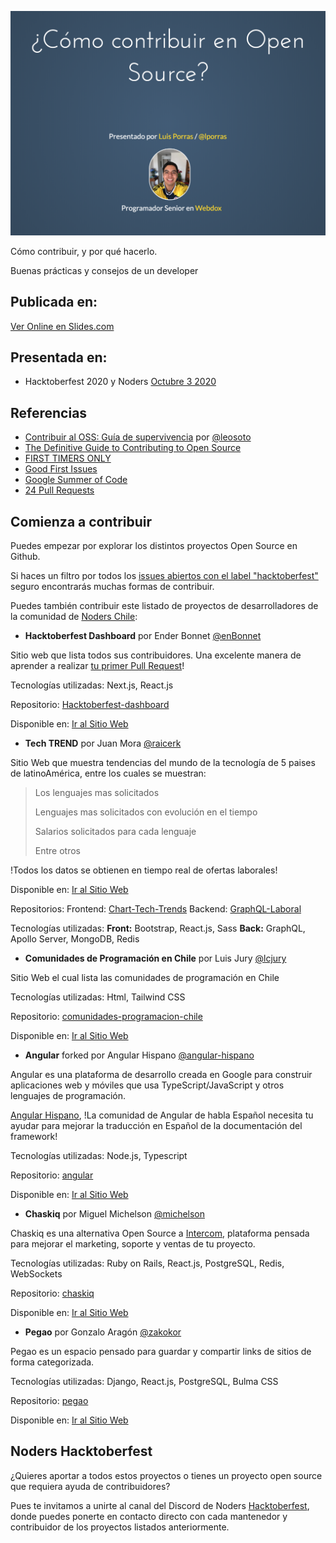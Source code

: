 ![Primera Slide](/public/images/first_slide.png?raw=true  "Slides.com")

Cómo contribuir, y por qué hacerlo.

Buenas prácticas y consejos de un developer

## Publicada en:

[Ver Online en Slides.com](https://bit.ly/36scIla)

## Presentada en:

  - Hacktoberfest 2020 y Noders [Octubre 3 2020](https://fb.me/e/2RofahBcc)

## Referencias

-   [Contribuir al OSS: Guía de supervivencia](https://bit.ly/34oSJBa) por  [@leosoto](https://twitter.com/leosoto)
-   [The Definitive Guide to Contributing to Open Source](https://bit.ly/3nfrul5)
-   [FIRST TIMERS ONLY](https://bit.ly/3irfAkp)
-   [Good First Issues](https://bit.ly/3itK5GC)
-   [Google Summer of Code](https://bit.ly/30uhI4Y)
-   [24 Pull Requests](https://bit.ly/3irfIjT)

## Comienza a contribuir

Puedes empezar por explorar los distintos proyectos Open Source en Github.

Si haces un filtro por todos los [issues abiertos con el label "hacktoberfest"](https://bit.ly/2SoZ5Lb) seguro encontrarás muchas formas de contribuir.

Puedes también contribuir este listado de proyectos de desarrolladores de la comunidad de [Noders Chile](https://bit.ly/36x6aBE):

 - **Hacktoberfest Dashboard** por Ender Bonnet [@enBonnet](https://github.com/enBonnet)

Sitio web que lista todos sus contribuidores.
Una excelente manera de aprender a realizar [tu primer Pull Request](https://www.digitalocean.com/community/tutorials/how-to-create-a-pull-request-on-github)!

Tecnologías utilizadas:
Next.js, React.js

Repositorio:
[Hacktoberfest-dashboard](https://bit.ly/36zOKEr)

Disponible en:
[Ir al Sitio Web](https://hacktoberfest-dashboard.vercel.app/)

 - **Tech TREND** por Juan Mora [@raicerk](https://github.com/raicerk)

Sitio Web que muestra tendencias del mundo de la tecnología de 5 paises de latinoAmérica, entre los cuales se muestran:

> Los lenguajes mas solicitados
>
> Lenguajes mas solicitados con evolución en el tiempo
>
> Salarios solicitados para cada lenguaje
>
> Entre otros

!Todos los datos se obtienen en tiempo real de ofertas laborales!

Disponible en:
[Ir al Sitio Web](https://tech-trend.org/)

Repositorios:
Frontend: [Chart-Tech-Trends](https://bit.ly/2GDm1U9)
Backend: [GraphQL-Laboral](https://bit.ly/3cYR7lt)

Tecnologías utilizadas:
**Front:**  Bootstrap, React.js, Sass
**Back:** GraphQL, Apollo Server, MongoDB, Redis

 - **Comunidades de Programación en Chile** por Luis Jury [@lcjury](https://github.com/lcjury)

Sitio Web el cual lista las comunidades de programación en Chile

Tecnologías utilizadas:
Html, Tailwind CSS

Repositorio:
[comunidades-programacion-chile](https://bit.ly/36v1VGJ)

Disponible en:
[Ir al Sitio Web](https://comunidades-programacion-chile.vercel.app/)

 - **Angular** forked por Angular Hispano [@angular-hispano](https://github.com/angular-hispano)

Angular es una plataforma de desarrollo creada en Google para construir aplicaciones web y móviles que usa TypeScript/JavaScript y otros lenguajes de programación.

[Angular Hispano](https://twitter.com/AngularHispana), !La comunidad de Angular de habla Español necesita tu ayudar para mejorar la traducción en Español de la documentación del framework!

Tecnologías utilizadas:
Node.js, Typescript

Repositorio:
[angular](https://bit.ly/33vxXAG)

Disponible en:
[Ir al Sitio Web](https://docs.angular.lat/)

 - **Chaskiq** por Miguel Michelson [@michelson](https://github.com/michelson)

Chaskiq es una alternativa Open Source a [Intercom](https://www.intercom.com), plataforma pensada para mejorar el marketing, soporte y ventas de tu proyecto.

Tecnologías utilizadas:
Ruby on Rails, React.js, PostgreSQL, Redis, WebSockets

Repositorio:
[chaskiq](https://bit.ly/2GADKff)

Disponible en:
[Ir al Sitio Web](https://chaskiq.io/)

 - **Pegao** por Gonzalo Aragón [@zakokor](https://github.com/zakokor)

Pegao es un espacio pensado para guardar y compartir links de sitios de forma categorizada.

Tecnologías utilizadas:
Django, React.js, PostgreSQL, Bulma CSS

Repositorio:
[pegao](https://bit.ly/30wS13C)

Disponible en:
[Ir al Sitio Web](https://pegao.co/)

## Noders Hacktoberfest

¿Quieres aportar a todos estos proyectos o tienes un proyecto open source que requiera ayuda de contribuidores?

Pues te invitamos a unirte al canal del Discord de Noders [Hacktoberfest](https://bit.ly/3cV9RSI), donde puedes ponerte en contacto directo con cada mantenedor y contribuidor de los proyectos listados anteriormente.